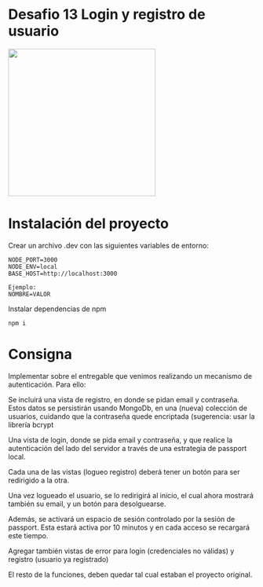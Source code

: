 # Desafio 13 Login y registro de usuario

<img src="https://egymerch.com/site_assets/assets/imgs/login/login.png" alt="" width="300">

# Instalación del proyecto

Crear un archivo .dev con las siguientes variables de entorno:

    NODE_PORT=3000
    NODE_ENV=local
    BASE_HOST=http://localhost:3000

    Ejemplo:
    NOMBRE=VALOR

Instalar dependencias de npm

`npm i`

# Consigna

Implementar sobre el entregable que venimos realizando un mecanismo de autenticación. Para ello:

Se incluirá una vista de registro, en donde se pidan email y contraseña. Estos datos se persistirán usando MongoDb, en una (nueva) colección de usuarios, cuidando que la contraseña quede encriptada (sugerencia: usar la librería bcrypt

Una vista de login, donde se pida email y contraseña, y que realice la autenticación del lado del servidor a través de una estrategia de passport local.

Cada una de las vistas (logueo registro) deberá tener un botón para ser redirigido a la otra.

Una vez logueado el usuario, se lo redirigirá al inicio, el cual ahora mostrará también su email, y un botón para desolguearse.

Además, se activará un espacio de sesión controlado por la sesión de passport. Esta estará activa por 10 minutos y en cada acceso se recargará este tiempo.

Agregar también vistas de error para login (credenciales no válidas) y registro (usuario ya registrado)

El resto de la funciones, deben quedar tal cual estaban el proyecto original.
